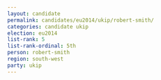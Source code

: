 ```yaml
---
layout: candidate
permalink: candidates/eu2014/ukip/robert-smith/
categories: candidate ukip
election: eu2014
list-rank: 5
list-rank-ordinal: 5th
person: robert-smith
region: south-west
party: ukip
---
```

